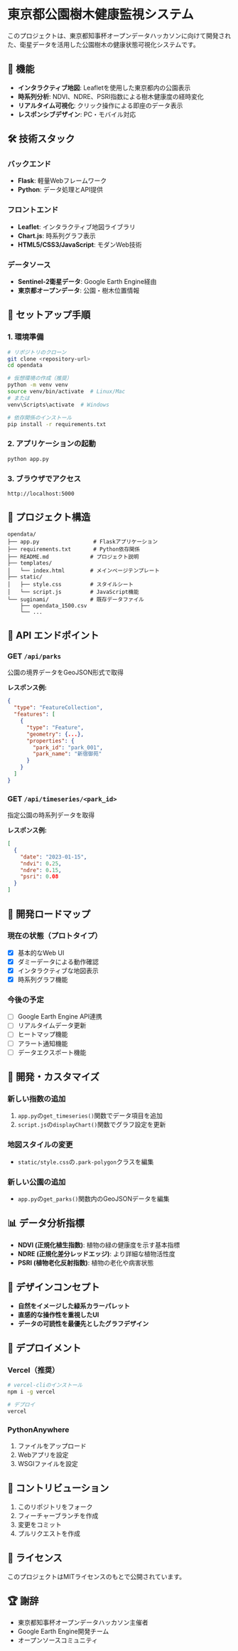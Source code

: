 # 東京都公園樹木健康監視システム

このプロジェクトは、東京都知事杯オープンデータハッカソンに向けて開発された、衛星データを活用した公園樹木の健康状態可視化システムです。

## 🌟 機能

- **インタラクティブ地図**: Leafletを使用した東京都内の公園表示
- **時系列分析**: NDVI、NDRE、PSRI指数による樹木健康度の経時変化
- **リアルタイム可視化**: クリック操作による即座のデータ表示
- **レスポンシブデザイン**: PC・モバイル対応

## 🛠️ 技術スタック

### バックエンド
- **Flask**: 軽量Webフレームワーク
- **Python**: データ処理とAPI提供

### フロントエンド
- **Leaflet**: インタラクティブ地図ライブラリ
- **Chart.js**: 時系列グラフ表示
- **HTML5/CSS3/JavaScript**: モダンWeb技術

### データソース
- **Sentinel-2衛星データ**: Google Earth Engine経由
- **東京都オープンデータ**: 公園・樹木位置情報

## 🚀 セットアップ手順

### 1. 環境準備
```bash
# リポジトリのクローン
git clone <repository-url>
cd opendata

# 仮想環境の作成（推奨）
python -m venv venv
source venv/bin/activate  # Linux/Mac
# または
venv\Scripts\activate  # Windows

# 依存関係のインストール
pip install -r requirements.txt
```

### 2. アプリケーションの起動
```bash
python app.py
```

### 3. ブラウザでアクセス
```
http://localhost:5000
```

## 📁 プロジェクト構造

```
opendata/
├── app.py                 # Flaskアプリケーション
├── requirements.txt       # Python依存関係
├── README.md             # プロジェクト説明
├── templates/
│   └── index.html        # メインページテンプレート
├── static/
│   ├── style.css         # スタイルシート
│   └── script.js         # JavaScript機能
└── suginami/             # 既存データファイル
    ├── opendata_1500.csv
    └── ...
```

## 🎯 API エンドポイント

### GET `/api/parks`
公園の境界データをGeoJSON形式で取得

**レスポンス例:**
```json
{
  "type": "FeatureCollection",
  "features": [
    {
      "type": "Feature",
      "geometry": {...},
      "properties": {
        "park_id": "park_001",
        "park_name": "新宿御苑"
      }
    }
  ]
}
```

### GET `/api/timeseries/<park_id>`
指定公園の時系列データを取得

**レスポンス例:**
```json
[
  {
    "date": "2023-01-15",
    "ndvi": 0.25,
    "ndre": 0.15,
    "psri": 0.08
  }
]
```

## 🌱 開発ロードマップ

### 現在の状態（プロトタイプ）
- [x] 基本的なWeb UI
- [x] ダミーデータによる動作確認
- [x] インタラクティブな地図表示
- [x] 時系列グラフ機能

### 今後の予定
- [ ] Google Earth Engine API連携
- [ ] リアルタイムデータ更新
- [ ] ヒートマップ機能
- [ ] アラート通知機能
- [ ] データエクスポート機能

## 🔧 開発・カスタマイズ

### 新しい指数の追加
1. `app.py`の`get_timeseries()`関数でデータ項目を追加
2. `script.js`の`displayChart()`関数でグラフ設定を更新

### 地図スタイルの変更
- `static/style.css`の`.park-polygon`クラスを編集

### 新しい公園の追加
- `app.py`の`get_parks()`関数内のGeoJSONデータを編集

## 📊 データ分析指標

- **NDVI (正規化植生指数)**: 植物の緑の健康度を示す基本指標
- **NDRE (正規化差分レッドエッジ)**: より詳細な植物活性度
- **PSRI (植物老化反射指数)**: 植物の老化や病害状態

## 🎨 デザインコンセプト

- **自然をイメージした緑系カラーパレット**
- **直感的な操作性を重視したUI**
- **データの可読性を最優先としたグラフデザイン**

## 📱 デプロイメント

### Vercel（推奨）
```bash
# vercel-cliのインストール
npm i -g vercel

# デプロイ
vercel
```

### PythonAnywhere
1. ファイルをアップロード
2. Webアプリを設定
3. WSGIファイルを設定

## 🤝 コントリビューション

1. このリポジトリをフォーク
2. フィーチャーブランチを作成
3. 変更をコミット
4. プルリクエストを作成

## 📄 ライセンス

このプロジェクトはMITライセンスのもとで公開されています。

## 🏆 謝辞

- 東京都知事杯オープンデータハッカソン主催者
- Google Earth Engine開発チーム
- オープンソースコミュニティ 